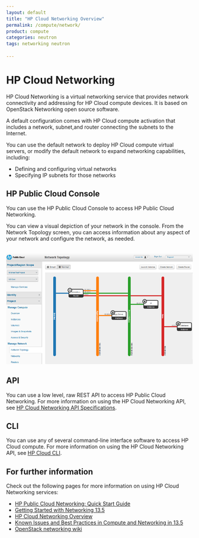 ```yaml
---
layout: default
title: "HP Cloud Networking Overview"
permalink: /compute/network/
product: compute
categories: neutron
tags: networking neutron

---
```

# HP Cloud Networking

HP Cloud Networking is a virtual networking service that provides network connectivity and addressing for HP Cloud compute devices. It is based on OpenStack Networking open source software. 

A default configuration comes with HP Cloud compute activation that includes a network, subnet,and  router connecting the subnets to the Internet.

You can use the default network to deploy HP Cloud compute virtual servers, or modify the default network to expand networking capabilities, including:

* Defining and configuring virtual networks
* Specifying IP subnets for those networks

## HP Public Cloud Console ##

You can use the HP Public Cloud Console to access HP Public Cloud Networking. 

You can view a visual depiction of your network in the console. From the Network Topology screen, you can access information about any aspect of your network and configure the network, as needed. 

<br><img src="media/compute-networking-topography.png"  alt="" />

## API ##
 
You can use a low level, raw REST API to access HP Public Cloud Networking. For more information on using the HP Cloud Networking API, see [HP Cloud Networking API Specifications](https://docs.hpcloud.com/api/v13/networking).


## CLI ##

You can use any of several command-line interface software to access HP Cloud compute. For more information on using the HP Cloud Networking API, see [HP Cloud CLI](http://docs.hpcloud.com/cli/).


## For further information

Check out the following pages for more information on using HP Cloud Networking services:

- [HP Public Cloud Networking: Quick Start Guide](/compute/network-quick-start/)
- [Getting Started with Networking 13.5](/compute.networking.getting-started)
- [HP Cloud Networking Overview](/networking/)
- [Known Issues and Best Practices in Compute and Networking in 13.5](https://community.hpcloud.com/article/known-issues-and-best-practices-compute-and-networking-135)
- [OpenStack networking wiki](https://wiki.openstack.org/wiki/Quantum)
